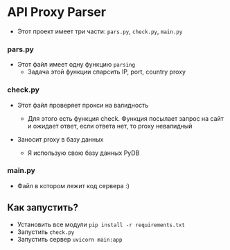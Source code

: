 # API Proxy Parser

- Этот проект имеет три части: ``pars.py``, ``check.py``, ``main.py``

### pars.py

- Этот файл имеет одну функцию ``parsing`` 
    * Задача этой функции спарсить IP, port, country proxy

### check.py
- Этот файл проверяет прокси на валидность
    * Для этого есть функция check. Функция посылает запрос на сайт и ожидает ответ, если ответа нет, то proxy невалидный

- Заносит proxy в базу данных
    * Я использую свою базу данных PyDB

### main.py
- Файл в котором лежит код сервера :)

## Как запустить?

- Установить все модули ``pip install -r requirements.txt``
- Запустить ``check.py``
- Запустить сервер ``uvicorn main:app``